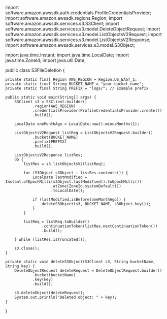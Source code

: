 import software.amazon.awssdk.auth.credentials.ProfileCredentialsProvider;
import software.amazon.awssdk.regions.Region;
import software.amazon.awssdk.services.s3.S3Client;
import software.amazon.awssdk.services.s3.model.DeleteObjectRequest;
import software.amazon.awssdk.services.s3.model.ListObjectsV2Request;
import software.amazon.awssdk.services.s3.model.ListObjectsV2Response;
import software.amazon.awssdk.services.s3.model.S3Object;

import java.time.Instant;
import java.time.LocalDate;
import java.time.ZoneId;
import java.util.Date;

public class S3FileDeletion {

    private static final Region AWS_REGION = Region.US_EAST_1;
    private static final String BUCKET_NAME = "your-bucket-name";
    private static final String PREFIX = "logs/"; // Example prefix

    public static void main(String[] args) {
        S3Client s3 = S3Client.builder()
                .region(AWS_REGION)
                .credentialsProvider(ProfileCredentialsProvider.create())
                .build();

        LocalDate oneMonthAgo = LocalDate.now().minusMonths(1);

        ListObjectsV2Request listReq = ListObjectsV2Request.builder()
                .bucket(BUCKET_NAME)
                .prefix(PREFIX)
                .build();

        ListObjectsV2Response listRes;
        do {
            listRes = s3.listObjectsV2(listReq);

            for (S3Object s3Object : listRes.contents()) {
                LocalDate lastModified = Instant.ofEpochMilli(s3Object.lastModified().toEpochMilli())
                        .atZone(ZoneId.systemDefault())
                        .toLocalDate();

                if (lastModified.isBefore(oneMonthAgo)) {
                    deleteS3Object(s3, BUCKET_NAME, s3Object.key());
                }
            }

            listReq = listReq.toBuilder()
                    .continuationToken(listRes.nextContinuationToken())
                    .build();

        } while (listRes.isTruncated());

        s3.close();
    }

    private static void deleteS3Object(S3Client s3, String bucketName, String key) {
        DeleteObjectRequest deleteRequest = DeleteObjectRequest.builder()
                .bucket(bucketName)
                .key(key)
                .build();

        s3.deleteObject(deleteRequest);
        System.out.println("Deleted object: " + key);
    }
}
